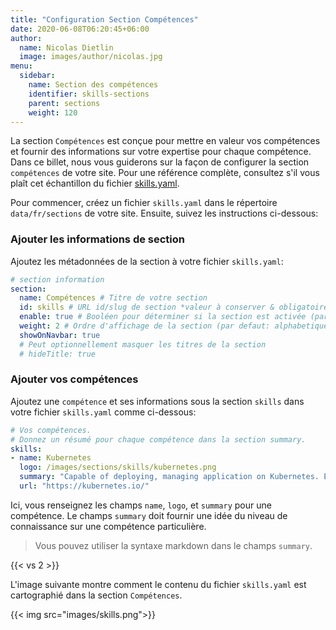 ```yaml
---
title: "Configuration Section Compétences"
date: 2020-06-08T06:20:45+06:00
author:
  name: Nicolas Dietlin
  image: images/author/nicolas.jpg
menu:
  sidebar:
    name: Section des compétences
    identifier: skills-sections
    parent: sections
    weight: 120
---
```


La section `Compétences` est conçue pour mettre en valeur vos compétences et fournir des informations sur votre expertise pour chaque compétence. Dans ce billet, nous vous guiderons sur la façon de configurer la section `compétences` de votre site. Pour une référence complète, consultez s'il vous plaît cet échantillon du fichier [skills.yaml](https://github.com/hugo-toha/hugo-toha.github.io/blob/main/data/en/sections/skills.yaml).

Pour commencer, créez un fichier `skills.yaml` dans le répertoire `data/fr/sections` de votre site. Ensuite, suivez les instructions ci-dessous:

### Ajouter les informations de section

Ajoutez les métadonnées de la section à votre fichier `skills.yaml`:

```yaml
# section information
section:
  name: Compétences # Titre de votre section
  id: skills # URL id/slug de section *valeur à conserver & obligatoire*
  enable: true # Booléen pour déterminer si la section est activée (par défaut: false)
  weight: 2 # Ordre d'affichage de la section (par defaut: alphabetique suivi par poids)
  showOnNavbar: true
  # Peut optionnellement masquer les titres de la section
  # hideTitle: true
```

### Ajouter vos compétences

Ajoutez une `compétence` et ses informations sous la section `skills` dans votre fichier `skills.yaml` comme ci-dessous:

```yaml
# Vos compétences.
# Donnez un résumé pour chaque compétence dans la section summary.
skills:
- name: Kubernetes
  logo: /images/sections/skills/kubernetes.png
  summary: "Capable of deploying, managing application on Kubernetes. Experienced in writing Kubernetes controllers for CRDs."
  url: "https://kubernetes.io/"
```

Ici, vous renseignez les champs `name`, `logo`, et `summary` pour une compétence. Le champs `summary` doit fournir une idée du niveau de connaissance sur une compétence particulière.

>Vous pouvez utiliser la syntaxe markdown dans le champs `summary`.

{{< vs 2 >}}

L'image suivante montre comment le contenu du fichier `skills.yaml` est cartographié dans la section `Compétences`.

{{< img src="images/skills.png">}}
